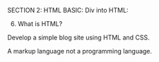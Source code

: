 SECTION 2: HTML BASIC: Div into HTML:

6. What is HTML?

Develop a simple blog site using HTML and CSS.

A markup language not a programming language.

